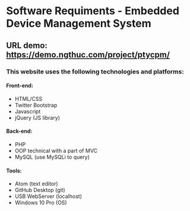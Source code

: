 # Software Requiments - Embedded Device Management System
## URL demo: https://demo.ngthuc.com/project/ptycpm/
### This website uses the following technologies and platforms:
#### Front-end: 
- HTML/CSS
- Twitter Bootstrap
- Javascript
- jQuery (JS library)
#### Back-end:
- PHP
- OOP technical with a part of MVC 
- MySQL (use MySQLi to query)
#### Tools:
- Atom (text editor)
- GitHub Desktop (git)
- USB WebServer (localhost)
- Windows 10 Pro (OS)
